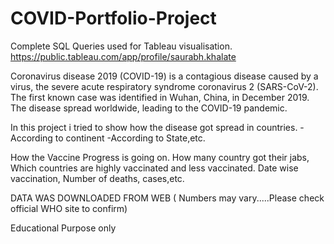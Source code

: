 # COVID-Portfolio-Project
Complete SQL Queries used for Tableau visualisation.
https://public.tableau.com/app/profile/saurabh.khalate


Coronavirus disease 2019 (COVID-19) is a contagious disease caused by a virus, the severe acute respiratory syndrome coronavirus 2 (SARS-CoV-2). 
The first known case was identified in Wuhan, China, in December 2019. The disease spread worldwide, leading to the COVID-19 pandemic.

In this project i tried to show how the disease got spread in countries.
-According to continent
-According to State,etc.

How the Vaccine Progress is going on. How many country got their jabs, Which countries are highly vaccinated and less vaccinated.
Date wise vaccination, Number of deaths, cases,etc.

DATA WAS DOWNLOADED FROM WEB ( Numbers may vary.....Please check official WHO site to confirm)


Educational Purpose only
